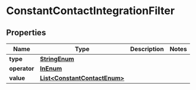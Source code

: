 # ConstantContactIntegrationFilter

## Properties
Name | Type | Description | Notes
------------ | ------------- | ------------- | -------------
**type** | [**StringEnum**](StringEnum.md) |  | 
**operator** | [**InEnum**](InEnum.md) |  | 
**value** | [**List&lt;ConstantContactEnum&gt;**](ConstantContactEnum.md) |  | 
